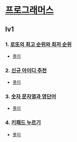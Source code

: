 # [프로그래머스](https://programmers.co.kr/)
## lv1
### 1. [로또의 최고 순위와 최저 순위](https://programmers.co.kr/learn/courses/30/lessons/77484)
* [풀이](https://github.com/dongjun0128/Algorithm_Study/blob/main/Solution/Level_1/%EB%A1%9C%EB%98%90%EC%9D%98%20%EC%B5%9C%EA%B3%A0%20%EC%88%9C%EC%9C%84%EC%99%80%20%EC%B5%9C%EC%A0%80%20%EC%88%9C%EC%9C%84/main.py)

### 2. [신규 아이디 추천](https://programmers.co.kr/learn/courses/30/lessons/72410)
* [풀이](https://github.com/dongjun0128/Algorithm_Study/tree/main/Solution/Level_1/%EC%8B%A0%EA%B7%9C%20%EC%95%84%EC%9D%B4%EB%94%94%20%EC%B6%94%EC%B2%9C)

### 3. [숫자 문자열과 영단어](https://programmers.co.kr/learn/courses/30/lessons/81301)
* [풀이](https://github.com/dongjun0128/Algorithm_Study/tree/main/Solution/Level_1/%EC%88%AB%EC%9E%90%20%EB%AC%B8%EC%9E%90%EC%97%B4%EA%B3%BC%20%EC%98%81%EB%8B%A8%EC%96%B4)

### 4. [키패드 누르기](https://programmers.co.kr/learn/courses/30/lessons/67256)
* [풀이](https://github.com/dongjun0128/Algorithm_Study/blob/main/Solution/Level_1/%ED%82%A4%ED%8C%A8%EB%93%9C%20%EB%88%84%EB%A5%B4%EA%B8%B0)

